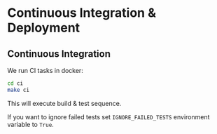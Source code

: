 Continuous Integration & Deployment
===================================

Continuous Integration
----------------------

We run CI tasks in docker:

```bash
cd ci
make ci
```

This will execute build & test sequence.

If you want to ignore failed tests set `IGNORE_FAILED_TESTS` environment variable to `True`.
